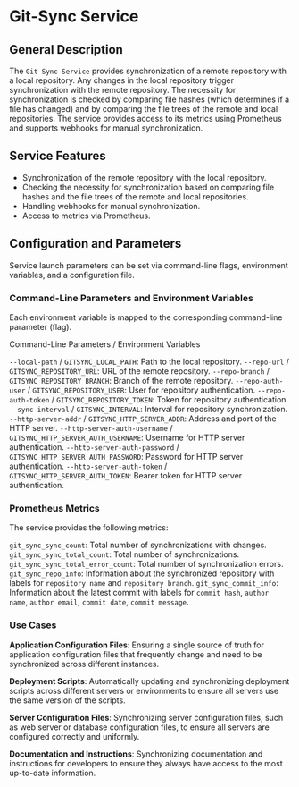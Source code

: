 # Git-Sync Service

## General Description

The `Git-Sync Service` provides synchronization of a remote repository with a local repository.
Any changes in the local repository trigger synchronization with the remote repository.
The necessity for synchronization is checked by comparing file hashes (which determines if a file has changed) and by comparing the file trees of the remote and local repositories.
The service provides access to its metrics using Prometheus and supports webhooks for manual synchronization.

## Service Features

- Synchronization of the remote repository with the local repository.
- Checking the necessity for synchronization based on comparing file hashes and the file trees of the remote and local repositories.
- Handling webhooks for manual synchronization.
- Access to metrics via Prometheus.

## Configuration and Parameters

Service launch parameters can be set via command-line flags, environment variables, and a configuration file.

### Command-Line Parameters and Environment Variables

Each environment variable is mapped to the corresponding command-line parameter (flag).

Command-Line Parameters / Environment Variables

`--local-path` / `GITSYNC_LOCAL_PATH`: Path to the local repository.
`--repo-url` / `GITSYNC_REPOSITORY_URL`: URL of the remote repository.
`--repo-branch` / `GITSYNC_REPOSITORY_BRANCH`: Branch of the remote repository.
`--repo-auth-user` / `GITSYNC_REPOSITORY_USER`: User for repository authentication.
`--repo-auth-token` / `GITSYNC_REPOSITORY_TOKEN`: Token for repository authentication.
`--sync-interval` / `GITSYNC_INTERVAL`: Interval for repository synchronization.
`--http-server-addr` / `GITSYNC_HTTP_SERVER_ADDR`: Address and port of the HTTP server.
`--http-server-auth-username` / `GITSYNC_HTTP_SERVER_AUTH_USERNAME`: Username for HTTP server authentication.
`--http-server-auth-password` / `GITSYNC_HTTP_SERVER_AUTH_PASSWORD`: Password for HTTP server authentication.
`--http-server-auth-token` / `GITSYNC_HTTP_SERVER_AUTH_TOKEN`: Bearer token for HTTP server authentication.

### Prometheus Metrics

The service provides the following metrics:

`git_sync_sync_count`: Total number of synchronizations with changes.
`git_sync_sync_total_count`: Total number of synchronizations.
`git_sync_sync_total_error_count`: Total number of synchronization errors.
`git_sync_repo_info`: Information about the synchronized repository with labels for `repository name` and `repository branch`.
`git_sync_commit_info`: Information about the latest commit with labels for `commit hash`, `author name`, `author email`, `commit date`, `commit message`.

### Use Cases

<b>Application Configuration Files</b>: Ensuring a single source of truth for application configuration files that frequently change and need to be synchronized across different instances.

<b>Deployment Scripts</b>: Automatically updating and synchronizing deployment scripts across different servers or environments to ensure all servers use the same version of the scripts.

<b>Server Configuration Files</b>: Synchronizing server configuration files, such as web server or database configuration files, to ensure all servers are configured correctly and uniformly.

<b>Documentation and Instructions</b>: Synchronizing documentation and instructions for developers to ensure they always have access to the most up-to-date information.
